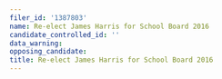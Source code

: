 ```yaml
---
filer_id: '1387803'
name: Re-elect James Harris for School Board 2016
candidate_controlled_id: ''
data_warning: 
opposing_candidate: 
title: Re-elect James Harris for School Board 2016
---
```

